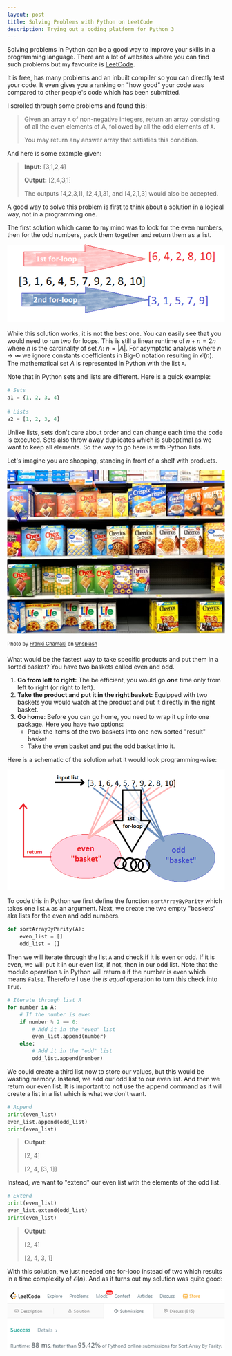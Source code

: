 ```yaml
---
layout: post
title: Solving Problems with Python on LeetCode
description: Trying out a coding platform for Python 3
---
```


Solving problems in Python can be a good way to improve your skills in a programming language. There are a lot of websites where you can find such problems but my favourite is [LeetCode](https://leetcode.com/).

It is free, has many problems and an inbuilt compiler so you can directly test your code. It even gives you a ranking on "how good" your code was compared to other people's code which has been submitted.

I scrolled through some problems and found this:

> Given an array `A` of non-negative integers, return an array consisting of all the even elements of A, followed by all the odd elements of `A`.
> 
> You may return any answer array that satisfies this condition.

And here is some example given:

> **Input:** [3,1,2,4]
> 
> **Output:** [2,4,3,1]
> 
> The outputs [4,2,3,1], [2,4,1,3], and [4,2,1,3] would also be accepted.

A good way to solve this problem is first to think about a solution in a logical way, not in a programming one.

The first solution which came to my mind was to look for the even numbers, then for the odd numbers, pack them together and return them as a list.

![2loops](/public/images/leet-code-first/2forloops.png)

While this solution works, it is not the best one. You can easily see that you would need to run two for loops. This is still a linear runtime of $n+n=2n$ where $n$ is the cardinality of set $A$: $n=|A|$. For asymptotic analysis where $n\rightarrow \infty$ we ignore constants coefficients in Big-O notation resulting in $\mathcal{O}(n)$.
The mathematical set $A$ is represented in Python with the list `A`.

Note that in Python sets and lists are different. Here is a quick example:

```python
# Sets
a1 = {1, 2, 3, 4}

# Lists
a2 = [1, 2, 3, 4]
```

Unlike lists, sets don't care about order and can change each time the code is executed. Sets also throw away duplicates which is suboptimal as we want to keep all elements. So the way to go here is with Python lists.


Let's imagine you are shopping, standing in front of a shelf with products.

![shelf](/public/images/leet-code-first/supermarket_shelf.jpg)

<sup>Photo by [Franki Chamaki](https://unsplash.com/@franki?utm_source=unsplash&utm_medium=referral&utm_content=creditCopyText) on [Unsplash](https://unsplash.com/?utm_source=unsplash&utm_medium=referral&utm_content=creditCopyText)</sup>


What would be the fastest way to take specific products and put them in a sorted basket?
You have two baskets called even and odd.

1. **Go from left to right:** The be efficient, you would go **_one_** time only from left to right (or right to left).
2. **Take the product and put it in the right basket:** Equipped with two baskets you would watch at the product and put it directly in the right basket.
3. **Go home**: Before you can go home, you need to wrap it up into one package. Here you have two options:
	- Pack the items of the two baskets into one new sorted "result" basket
	- Take the even basket and put the odd basket into it.

Here is a schematic of the solution what it would look programming-wise:

![1forloop](/public/images/leet-code-first/1forloop.png)

To code this in Python we first define the function `sortArrayByParity` which takes one list `A` as an argument. Next, we create the two empty "baskets" aka lists for the even and odd numbers.

```python
def sortArrayByParity(A):
	even_list = []
	odd_list = []
```

Then we will iterate through the list `A` and check if it is even or odd. If it is even, we will put it in our even list, if not, then in our odd list. Note that the modulo operation `%` in Python will return `0` if the number is even which means `False`. Therefore I use the *is equal* operation to turn this check into `True`.

```python
# Iterate through list A
for number in A:
	# If the number is even
	if number % 2 == 0:
		# Add it in the "even" list
		even_list.append(number)
	else:
		# Add it in the "odd" list
		odd_list.append(number)
```

We could create a third list now to store our values, but this would be wasting memory. Instead, we add our odd list to our even list. And then we return our even list. It is important to **not** use the append command as it will create a list in a list which is what we don't want.

```python
# Append
print(even_list)
even_list.append(odd_list)
print(even_list)
```

> **Output**:
> 
> [2, 4]
> 
> [2, 4, [3, 1]]

Instead, we want to "extend" our even list with the elements of the odd list.

```python
# Extend
print(even_list)
even_list.extend(odd_list)
print(even_list)
```

> **Output**:
> 
> [2, 4]
> 
> [2, 4, 3, 1]

With this solution, we just needed one for-loop instead of two which results in a time complexity of $\mathcal{O}(n)$.
And as it turns out my solution was quite good:

![result_time](/public/images/leet-code-first/result_time.png)
